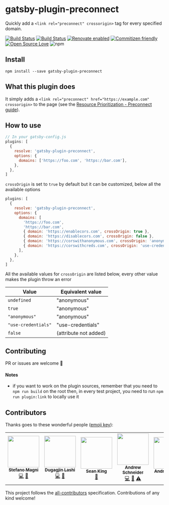 # gatsby-plugin-preconnect

Quickly add a `<link rel="preconnect" crossorigin>` tag for every specified domain.

[![Build Status](https://travis-ci.com/NoriSte/gatsby-plugin-preconnect.svg?branch=master)](https://travis-ci.com/NoriSte/gatsby-plugin-preconnect)
[![Build Status](https://img.shields.io/badge/build%20cron-weekly-44cc11.svg)](https://travis-ci.com/NoriSte/gatsby-plugin-preconnect)
[![Renovate enabled](https://img.shields.io/badge/renovate-enabled-brightgreen.svg)](https://renovatebot.com/)
[![Commitizen friendly](https://img.shields.io/badge/commitizen-friendly-brightgreen.svg)](http://commitizen.github.io/cz-cli/)
[![Open Source
Love](https://badges.frapsoft.com/os/mit/mit.svg?v=102)](https://github.com/ellerbrock/open-source-badge/) ![npm](https://img.shields.io/npm/dw/gatsby-plugin-preconnect?color=CB3836)

## Install

`npm install --save gatsby-plugin-preconnect`

## What this plugin does

It simply adds a `<link rel="preconnect" href="https://example.com" crossorigin>` to the page (see the
[
Resource Prioritization - Preconnect
guide](https://developers.google.com/web/fundamentals/performance/resource-prioritization?utm_source=lighthouse&utm_medium=unknown#preconnect)).

## How to use

```javascript
// In your gatsby-config.js
plugins: [
  {
    resolve: 'gatsby-plugin-preconnect',
    options: {
      domains: ['https://foo.com', 'https://bar.com'],
    },
  },
]
```

`crossOrigin` is set to `true` by default but it can be customized, below all the available options

```js
plugins: [
  {
    resolve: 'gatsby-plugin-preconnect',
    options: {
      domains: [
        'https://foo.com',
        'https://bar.com',
        { domain: 'https://enablecors.com', crossOrigin: true },
        { domain: 'https://disablecors.com', crossOrigin: false },
        { domain: 'https://corswithanonymous.com', crossOrigin: 'anonymous' },
        { domain: 'https://corswithcreds.com', crossOrigin: 'use-credentials' },
      ],
    },
  },
]
```

All the available values for `crossOrigin` are listed below, every other value makes the plugin throw an error

| Value               | Equivalent value      |
| ------------------- | --------------------- |
| `undefined`         | "anonymous"           |
| `true`              | "anonymous"           |
| `"anonymous"`       | "anonymous"           |
| `"use-credentials"` | "use-credentials"     |
| `false`             | (attribute not added) |

## Contributing

PR or issues are welcome 👋

#### Notes

- if you want to work on the plugin sources, remember that you need to `npm run build` on the root
  then, in every test project, you need to run `npm run plugin:link` to locally use it

## Contributors

Thanks goes to these wonderful people ([emoji key](https://allcontributors.org/docs/en/emoji-key)):

<!-- ALL-CONTRIBUTORS-LIST:START - Do not remove or modify this section -->
<!-- prettier-ignore-start -->
<!-- markdownlint-disable -->
<table>
  <tr>
    <td align="center"><a href="https://twitter.com/NoriSte"><img src="https://avatars0.githubusercontent.com/u/173663?v=4" width="100px;" alt=""/><br /><sub><b>Stefano Magni</b></sub></a><br /><a href="https://github.com/NoriSte/gatsby-plugin-preconnect/commits?author=NoriSte" title="Code">💻</a> <a href="https://github.com/NoriSte/gatsby-plugin-preconnect/commits?author=NoriSte" title="Documentation">📖</a></td>
    <td align="center"><a href="https://dugagjin.lashi.engineer"><img src="https://avatars2.githubusercontent.com/u/16219574?v=4" width="100px;" alt=""/><br /><sub><b>Dugagjin Lashi</b></sub></a><br /><a href="https://github.com/NoriSte/gatsby-plugin-preconnect/commits?author=dugagjin" title="Code">💻</a> <a href="https://github.com/NoriSte/gatsby-plugin-preconnect/pulls?q=is%3Apr+reviewed-by%3Adugagjin" title="Reviewed Pull Requests">👀</a></td>
    <td align="center"><a href="http://tomorrowstudio.co"><img src="https://avatars3.githubusercontent.com/u/6374876?v=4" width="100px;" alt=""/><br /><sub><b>Sean King</b></sub></a><br /><a href="#ideas-seaneking" title="Ideas, Planning, & Feedback">🤔</a></td>
    <td align="center"><a href="http://www.schnogz.com"><img src="https://avatars0.githubusercontent.com/u/6364918?v=4" width="100px;" alt=""/><br /><sub><b>Andrew Schneider</b></sub></a><br /><a href="https://github.com/NoriSte/gatsby-plugin-preconnect/commits?author=schnogz" title="Code">💻</a> <a href="https://github.com/NoriSte/gatsby-plugin-preconnect/commits?author=schnogz" title="Documentation">📖</a> <a href="https://github.com/NoriSte/gatsby-plugin-preconnect/commits?author=schnogz" title="Tests">⚠️</a></td>
    <td align="center"><a href="https://github.com/adonig"><img src="https://avatars2.githubusercontent.com/u/900404?v=4" width="100px;" alt=""/><br /><sub><b>Andreas Donig</b></sub></a><br /><a href="#ideas-adonig" title="Ideas, Planning, & Feedback">🤔</a></td>
  </tr>
</table>

<!-- markdownlint-enable -->
<!-- prettier-ignore-end -->
<!-- ALL-CONTRIBUTORS-LIST:END -->

This project follows the [all-contributors](https://github.com/all-contributors/all-contributors) specification. Contributions of any kind welcome!
